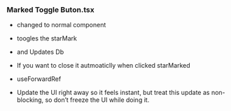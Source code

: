 ### Marked Toggle Buton.tsx

- changed to normal component
- toogles the starMark 
- and Updates Db


- If you want to close it autmoaticlly when clicked starMarked 
- useForwardRef 


-  Update the UI right away so it feels instant, but treat this update as non-blocking, so don’t freeze the UI while doing it.

